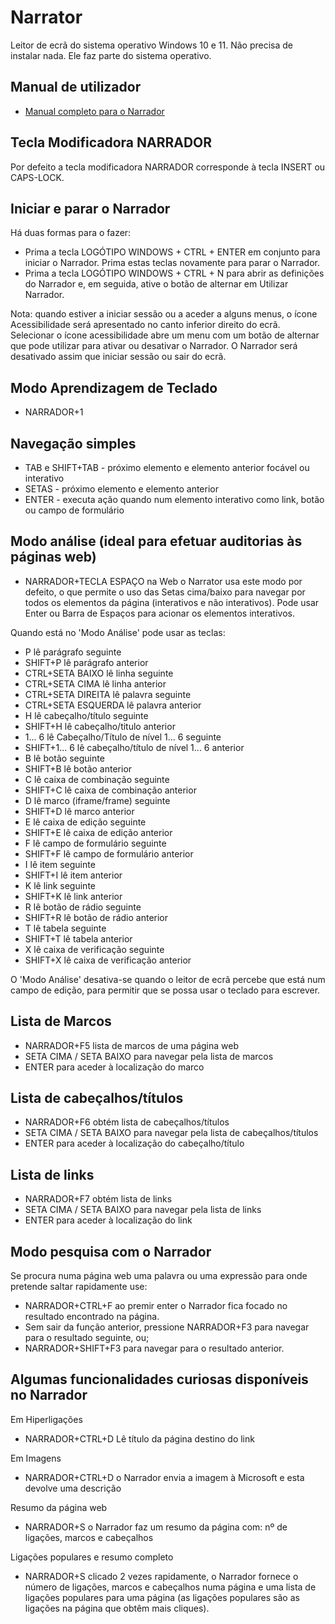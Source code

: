 # Narrator

Leitor de ecrã do sistema operativo Windows 10 e 11. Não precisa de instalar nada. Ele faz parte do sistema operativo.

## Manual de utilizador

 - [Manual completo para o Narrador](https://support.microsoft.com/pt-pt/windows/manual-completo-para-o-narrador-e4397a0d-ef4f-b386-d8ae-c172f109bdb1)

## Tecla Modificadora NARRADOR

Por defeito a tecla modificadora NARRADOR corresponde à tecla INSERT ou CAPS-LOCK.

## Iniciar e parar o Narrador

Há duas formas para o fazer:

- Prima a tecla LOGÓTIPO WINDOWS + CTRL + ENTER em conjunto para iniciar o Narrador. Prima estas teclas novamente para parar o Narrador.
- Prima a tecla LOGÓTIPO WINDOWS + CTRL + N para abrir as definições do Narrador e, em seguida, ative o botão de alternar em Utilizar Narrador.

Nota: quando estiver a iniciar sessão ou a aceder a alguns menus, o ícone Acessibilidade será apresentado no canto inferior direito do ecrã. Selecionar o ícone acessibilidade abre um menu com um botão de alternar que pode utilizar para ativar ou desativar o Narrador. O Narrador será desativado assim que iniciar sessão ou sair do ecrã.

## Modo Aprendizagem de Teclado

- NARRADOR+1

## Navegação simples

- TAB e SHIFT+TAB - próximo elemento e elemento anterior focável ou interativo
- SETAS - próximo elemento e elemento anterior
- ENTER - executa ação quando num elemento interativo como link, botão ou campo de formulário

## Modo análise (ideal para efetuar auditorias às páginas web)

- NARRADOR+TECLA ESPAÇO na Web o Narrator usa este modo por defeito, o que permite o uso das Setas cima/baixo para navegar por todos os elementos da página (interativos e não interativos). Pode usar Enter ou Barra de Espaços para acionar os elementos interativos.

Quando está no 'Modo Análise' pode usar as teclas:

- P lê parágrafo seguinte
- SHIFT+P lê parágrafo anterior
- CTRL+SETA BAIXO lê linha seguinte
- CTRL+SETA CIMA lê linha anterior
- CTRL+SETA DIREITA lê palavra seguinte
- CTRL+SETA ESQUERDA lê palavra anterior
- H lê cabeçalho/título seguinte
- SHIFT+H lê cabeçalho/titulo anterior
- 1... 6 lê Cabeçalho/Título de nível 1... 6 seguinte
- SHIFT+1... 6 lê cabeçalho/título de nível 1... 6 anterior
- B lê botão seguinte
- SHIFT+B lê botão anterior
- C lê caixa de combinação seguinte
- SHIFT+C lê caixa de combinação anterior
- D lê marco (iframe/frame) seguinte
- SHIFT+D lê marco anterior
- E lê caixa de edição seguinte
- SHIFT+E lê caixa de edição anterior
- F lê campo de formulário seguinte
- SHIFT+F lê campo de formulário anterior
- I lê item seguinte
- SHIFT+I lê item anterior
- K lê link seguinte
- SHIFT+K lê link anterior
- R lê botão de rádio seguinte
- SHIFT+R lê botão de rádio anterior
- T lê tabela seguinte
- SHIFT+T lê tabela anterior
- X lê caixa de verificação seguinte
- SHIFT+X lê caixa de verificação anterior

O 'Modo Análise' desativa-se quando o leitor de ecrã percebe que está num campo de edição, para permitir que se possa usar o teclado para escrever.

## Lista de Marcos

- NARRADOR+F5 lista de marcos de uma página web
- SETA CIMA / SETA BAIXO para navegar pela lista de marcos
- ENTER para aceder à localização do marco

## Lista de cabeçalhos/títulos

- NARRADOR+F6 obtém lista de cabeçalhos/títulos
- SETA CIMA / SETA BAIXO para navegar pela lista de cabeçalhos/títulos
- ENTER para aceder à localização do cabeçalho/título

## Lista de links

- NARRADOR+F7 obtém lista de links
- SETA CIMA / SETA BAIXO para navegar pela lista de links
- ENTER para aceder à localização do link
  
## Modo pesquisa com o Narrador

Se procura numa página web uma palavra ou uma expressão para onde pretende saltar rapidamente use:

- NARRADOR+CTRL+F ao premir enter o Narrador fica focado no resultado encontrado na página.
- Sem sair da função anterior, pressione NARRADOR+F3 para navegar para o resultado seguinte, ou;
- NARRADOR+SHIFT+F3 para navegar para o resultado anterior.

## Algumas funcionalidades curiosas disponíveis no Narrador

Em Hiperligações

  - NARRADOR+CTRL+D Lê título da página destino do link

Em Imagens

- NARRADOR+CTRL+D o Narrador envia a imagem à Microsoft e esta devolve uma descrição

Resumo da página web

- NARRADOR+S o Narrador faz um resumo da página com: nº de ligações, marcos e cabeçalhos

Ligações populares e resumo completo

- NARRADOR+S clicado 2 vezes rapidamente, o Narrador fornece o número de ligações, marcos e cabeçalhos numa página e uma lista de ligações populares para uma página (as ligações populares são as ligações na página que obtêm mais cliques).





